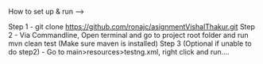 How to set up & run -->

Step 1 - git clone https://github.com/ronajc/asignmentVishalThakur.git
Step 2 - Via Commandline, Open terminal and go to project root folder and run mvn clean test (Make sure maven is installed)
Step 3 (Optional if unable to do step2) - Go to main>resources>testng.xml, right click and run....
